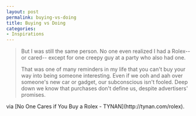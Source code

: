 ```yaml
---
layout: post
permalink: buying-vs-doing
title: Buying vs Doing
categories:
- Inspirations
---
```


<blockquote>
But I was still the same person. No one even realized I had a Rolex-- or cared-- except for one creepy guy at a party who also had one.

That was one of many reminders in my life that you can't buy your way into being someone interesting. Even if we ooh and aah over someone's new car or gadget, our subconscious isn't fooled. Deep down we know that purchases don't define us, despite advertisers' promises.
</blockquote>
via [No One Cares if You Buy a Rolex - TYNAN](http://tynan.com/rolex).




